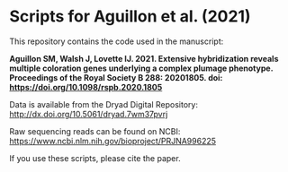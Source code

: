 # Scripts for Aguillon et al. (2021)


This repository contains the code used in the manuscript:

**Aguillon SM, Walsh J, Lovette IJ. 2021. Extensive hybridization reveals multiple coloration genes underlying a complex plumage phenotype. Proceedings of the Royal Society B 288: 20201805. doi: https://doi.org/10.1098/rspb.2020.1805**

Data is available from the Dryad Digital Repository: http://dx.doi.org/10.5061/dryad.7wm37pvrj

Raw sequencing reads can be found on NCBI: https://www.ncbi.nlm.nih.gov/bioproject/PRJNA996225

If you use these scripts, please cite the paper.
